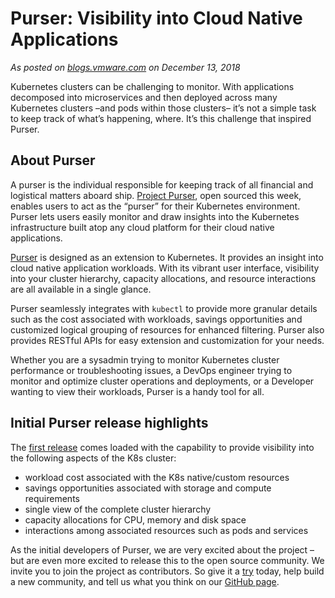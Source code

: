 # Purser: Visibility into Cloud Native Applications
*As posted on [blogs.vmware.com](https://blogs.vmware.com/opensource/2018/12/13/purser-open-source/) on December 13, 2018*

Kubernetes clusters can be challenging to monitor. With applications decomposed into microservices and then deployed across many Kubernetes clusters –and pods within those clusters– it’s not a simple task to keep track of what’s happening, where. It’s this challenge that inspired Purser.

## About Purser
A purser is the individual responsible for keeping track of all financial and logistical matters aboard ship. [Project Purser](https://github.com/vmware/purser), open sourced this week, enables users to act as the “purser” for their Kubernetes environment. Purser lets users easily monitor and draw insights into the Kubernetes infrastructure built atop any cloud platform for their cloud native applications.

[Purser](https://github.com/vmware/purser) is designed as an extension to Kubernetes. It provides an insight into cloud native application workloads. With its vibrant user interface, visibility into your cluster hierarchy, capacity allocations, and resource interactions are all available in a single glance.

Purser seamlessly integrates with `kubectl` to provide more granular details such as the cost associated with workloads, savings opportunities and customized logical grouping of resources for enhanced filtering. Purser also provides RESTful APIs for easy extension and customization for your needs.

Whether you are a sysadmin trying to monitor Kubernetes cluster performance or troubleshooting issues, a DevOps engineer trying to monitor and optimize cluster operations and deployments, or a Developer wanting to view their workloads, Purser is a handy tool for all.

## Initial Purser release highlights
The [first release](https://github.com/vmware/purser/releases/tag/v1.0.0) comes loaded with the capability to provide visibility into the following aspects of the K8s cluster:

- workload cost associated with the K8s native/custom resources
- savings opportunities associated with storage and compute requirements
- single view of the complete cluster hierarchy
- capacity allocations for CPU, memory and disk space
- interactions among associated resources such as pods and services

As the initial developers of Purser, we are very excited about the project – but are even more excited to release this to the open source community. We invite you to join the project as contributors.
So give it a [try](https://github.com/vmware/purser) today, help build a new community, and tell us what you think on our [GitHub page](https://github.com/vmware/purser).
